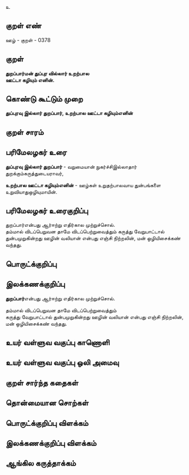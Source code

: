 உ

## குறள் எண் 

ஊழ் - குறள் - 0378  

## குறள் 

**துறப்பார்மன் துப்புர வில்லார் உறற்பால  
ஊட்டா கழியும் எனின்.**

## கொண்டு கூட்டும் முறை

**துப்புரவு இல்லார் துறப்பார், உறற்பால ஊட்டா கழியும்எனின்**

## குறள் சாரம் 


## பரிமேலழகர் உரை

**துப்புரவு இல்லார் துறப்பார்** - வறுமையான் நுகர்ச்சிஇல்லாதார் துறக்கும்கருத்துடையராவர்,  

**உறற்பால ஊட்டா கழியும்எனின்** - ஊழ்கள் உறுதற்பாலவாய துன்பங்களை உறுவியாதுஒழியுமாயின். 

## பரிமேலழகர் உரைகுறிப்பு   

துறப்பார்என்பது ஆர்ஈற்று எதிர்கால முற்றுச்சொல்.  
தம்மால் விடப்பெறுவன தாமே விடப்பெற்றுவைத்தும் கருத்து வேறுபாட்டால் துன்பமுறுகின்றது ஊழின் வலியான் என்பது எஞ்சி நிற்றலின், மன் ஒழியிசைக்கண் வந்தது.   

## பொருட்க்குறிப்பு 


## இலக்கணக்குறிப்பு  

**துறப்பார்**என்பது ஆர்ஈற்று எதிர்கால முற்றுச்சொல்.  

தம்மால் விடப்பெறுவன தாமே விடப்பெற்றுவைத்தும்  
கருத்து வேறுபாட்டால் துன்பமுறுகின்றது ஊழின் வலியான் என்பது எஞ்சி நிற்றலின்,  
மன் ஒழியிசைக்கண் வந்தது.    

## உயர் வள்ளுவ வகுப்பு காணொளி


## உயர் வள்ளுவ வகுப்பு ஒலி அமைவு 

 
## குறள் சார்ந்த கதைகள் 


## தொன்மையான சொற்கள்


## பொருட்க்குறிப்பு விளக்கம்


## இலக்கணக்குறிப்பு விளக்கம்


## ஆங்கில கருத்தாக்கம் 


